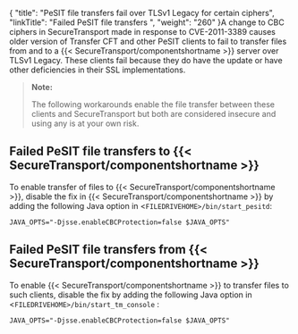 {
    "title": "PeSIT file transfers fail  over TLSv1 Legacy for certain ciphers",
    "linkTitle": "Failed PeSIT file transfers ",
    "weight": "260"
}A change to CBC ciphers in SecureTransport made in response to CVE-2011-3389 causes older version of Transfer CFT and other PeSIT clients to fail to transfer files from and to a {{< SecureTransport/componentshortname  >}} server over TLSv1 Legacy. These clients fail because they do have the update or have other deficiencies in their SSL implementations.

> **Note:**
>
> The following workarounds enable the file transfer between these clients and SecureTransport but both are considered insecure and using any is at your own risk.

## Failed PeSIT file transfers to {{< SecureTransport/componentshortname  >}}

To enable transfer of files to {{< SecureTransport/componentshortname  >}}, disable the fix in {{< SecureTransport/componentshortname  >}} by adding the following Java option in &lt;`FILEDRIVEHOME>/bin/start_pesitd`:

`JAVA_OPTS="-Djsse.enableCBCProtection=false $JAVA_OPTS"`

## Failed PeSIT file transfers from {{< SecureTransport/componentshortname  >}}

To enable {{< SecureTransport/componentshortname  >}} to transfer files to such clients, disable the fix by adding the following Java option in &lt;`FILEDRIVEHOME>/bin/start_tm_console` :

`JAVA_OPTS="-Djsse.enableCBCProtection=false $JAVA_OPTS"`
